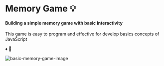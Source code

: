 # Memory Game 💡

#### Building a simple memory game with basic interactivity

This game is easy to program and effective for develop basics concepts of JavaScript

♦️ 🖤

![basic-memory-game-image](https://user-images.githubusercontent.com/37782247/90987509-e97b9400-e561-11ea-8284-3eb6ad67e1ac.jpg)
